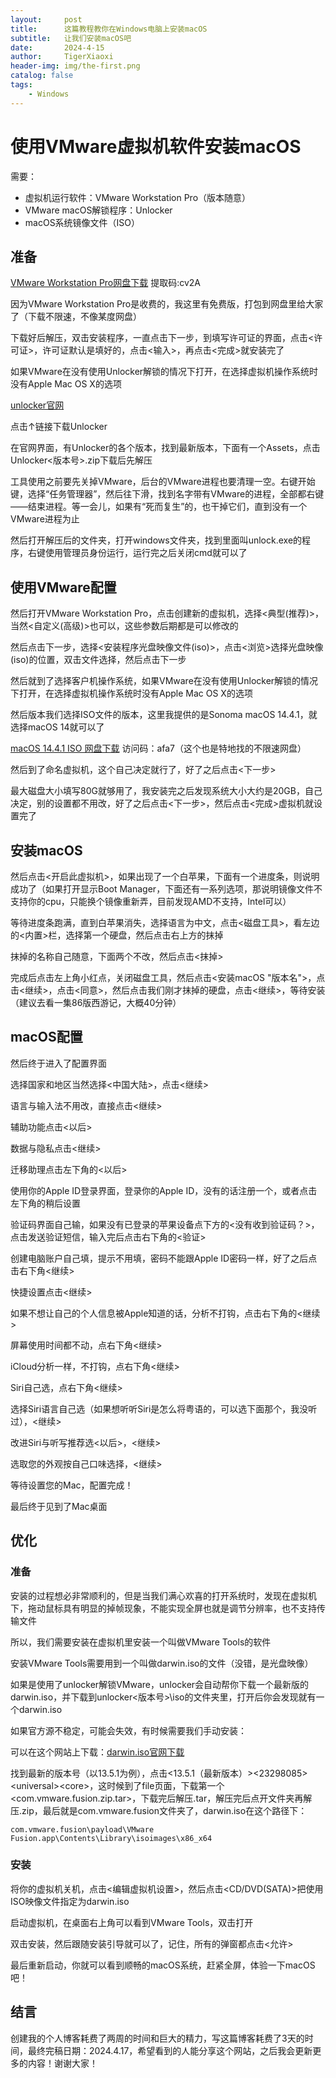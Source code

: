 ```yaml
---
layout:     post
title:      这篇教程教你在Windows电脑上安装macOS
subtitle:   让我们安装macOS吧
date:       2024-4-15
author:     TigerXiaoxi
header-img: img/the-first.png
catalog: false
tags:
    - Windows
---
```



# 使用VMware虚拟机软件安装macOS

需要：

- 虚拟机运行软件：VMware Workstation Pro（版本随意）
- VMware macOS解锁程序：Unlocker
- macOS系统镜像文件（ISO）

准备
------------

[VMware Workstation Pro网盘下载](https://caiyun.139.com/m/i?1A5Cvaun8nrql) 提取码:cv2A

因为VMware Workstation Pro是收费的，我这里有免费版，打包到网盘里给大家了（下载不限速，不像某度网盘）

下载好后解压，双击安装程序，一直点击下一步，到填写许可证的界面，点击<许可证>，许可证默认是填好的，点击<输入>，再点击<完成>就安装完了

如果VMware在没有使用Unlocker解锁的情况下打开，在选择虚拟机操作系统时没有Apple Mac OS X的选项

[unlocker官网](https://github.com/DrDonk/unlocker/releases)

点击↑链接下载Unlocker

在官网界面，有Unlocker的各个版本，找到最新版本，下面有一个Assets，点击Unlocker<版本号>.zip下载后先解压

工具使用之前要先关掉VMware，后台的VMware进程也要清理一空。右键开始键，选择“任务管理器”，然后往下滑，找到名字带有VMware的进程，全部都右键——结束进程。等一会儿，如果有“死而复生”的，也干掉它们，直到没有一个VMware进程为止

然后打开解压后的文件夹，打开windows文件夹，找到里面叫unlock.exe的程序，右键使用管理员身份运行，运行完之后关闭cmd就可以了

使用VMware配置
------------

然后打开VMware Workstation Pro，点击创建新的虚拟机，选择<典型(推荐)>，当然<自定义(高级)>也可以，这些参数后期都是可以修改的

然后点击下一步，选择<安装程序光盘映像文件(iso)>，点击<浏览>选择光盘映像(iso)的位置，双击文件选择，然后点击下一步

然后就到了选择客户机操作系统，如果VMware在没有使用Unlocker解锁的情况下打开，在选择虚拟机操作系统时没有Apple Mac OS X的选项

然后版本我们选择ISO文件的版本，这里我提供的是Sonoma macOS 14.4.1，就选择macOS 14就可以了

[macOS 14.4.1 ISO 网盘下载](https://cloud.189.cn/t/FBzAvazmaYvi) 访问码：afa7（这个也是特地找的不限速网盘）

然后到了命名虚拟机，这个自己决定就行了，好了之后点击<下一步>

最大磁盘大小填写80G就够用了，我安装完之后发现系统大小大约是20GB，自己决定，别的设置都不用改，好了之后点击<下一步>，然后点击<完成>虚拟机就设置完了

安装macOS
------------

然后点击<开启此虚拟机>，如果出现了一个白苹果，下面有一个进度条，则说明成功了（如果打开显示Boot Manager，下面还有一系列选项，那说明镜像文件不支持你的cpu，只能换个镜像重新弄，目前发现AMD不支持，Intel可以）

等待进度条跑满，直到白苹果消失，选择语言为中文，点击<磁盘工具>，看左边的<内置>栏，选择第一个硬盘，然后点击右上方的抹掉

抹掉的名称自己随意，下面两个不改，然后点击<抹掉>

完成后点击左上角小红点，关闭磁盘工具，然后点击<安装macOS "版本名">，点击<继续>，点击<同意>，然后点击我们刚才抹掉的硬盘，点击<继续>，等待安装（建议去看一集86版西游记，大概40分钟）

macOS配置
------------

然后终于进入了配置界面

选择国家和地区当然选择<中国大陆>，点击<继续>

语言与输入法不用改，直接点击<继续>

辅助功能点击<以后>

数据与隐私点击<继续>

迁移助理点击左下角的<以后>

使用你的Apple ID登录界面，登录你的Apple ID，没有的话注册一个，或者点击左下角的稍后设置

验证码界面自己输，如果没有已登录的苹果设备点下方的<没有收到验证码？>，点击发送验证短信，输入完后点击右下角的<验证>

创建电脑账户自己填，提示不用填，密码不能跟Apple ID密码一样，好了之后点击右下角<继续>

快捷设置点击<继续>

如果不想让自己的个人信息被Apple知道的话，分析不打钩，点击右下角的<继续>

屏幕使用时间都不动，点右下角<继续>

iCloud分析一样，不打钩，点右下角<继续>

Siri自己选，点右下角<继续>

选择Siri语言自己选（如果想听听Siri是怎么将粤语的，可以选下面那个，我没听过），<继续>

改进Siri与听写推荐选<以后>，<继续>

选取您的外观按自己口味选择，<继续>

等待设置您的Mac，配置完成！

最后终于见到了Mac桌面


优化
------------
### 准备

安装的过程想必非常顺利的，但是当我们满心欢喜的打开系统时，发现在虚拟机下，拖动鼠标具有明显的掉帧现象，不能实现全屏也就是调节分辨率，也不支持传输文件

所以，我们需要安装在虚拟机里安装一个叫做VMware Tools的软件

安装VMware Tools需要用到一个叫做darwin.iso的文件（没错，是光盘映像）

如果是使用了unlocker解锁VMware，unlocker会自动帮你下载一个最新版的darwin.iso，并下载到unlocker<版本号>\iso的文件夹里，打开后你会发现就有一个darwin.iso

如果官方源不稳定，可能会失效，有时候需要我们手动安装：

可以在这个网站上下载：[darwin.iso官网下载](http://softwareupdate.vmware.com/cds/vmw-desktop/fusion/)

找到最新的版本号（以13.5.1为例），点击<13.5.1（最新版本）>\<23298085>\<universal>\<core>，这时候到了file页面，下载第一个<com.vmware.fusion.zip.tar>，下载完后解压.tar，解压完后点开文件夹再解压.zip，最后就是com.vmware.fusion文件夹了，darwin.iso在这个路径下：

```
com.vmware.fusion\payload\VMware Fusion.app\Contents\Library\isoimages\x86_x64
```
### 安装

将你的虚拟机关机，点击<编辑虚拟机设置>，然后点击<CD/DVD(SATA)>把使用ISO映像文件指定为darwin.iso

启动虚拟机，在桌面右上角可以看到VMware Tools，双击打开

双击安装，然后跟随安装引导就可以了，记住，所有的弹窗都点击<允许>

最后重新启动，你就可以看到顺畅的macOS系统，赶紧全屏，体验一下macOS吧！

结言
------------
创建我的个人博客耗费了两周的时间和巨大的精力，写这篇博客耗费了3天的时间，最终完稿日期：2024.4.17，希望看到的人能分享这个网站，之后我会更新更多的内容！谢谢大家！



